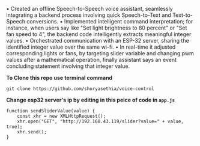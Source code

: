 • Created an offline Speech-to-Speech voice assistant, seamlessly integrating a backend process involving quick 
Speech-to-Text and Text-to-Speech conversions.
• Implemented intelligent command interpretation; for instance, when users say like "Set light brightness to 80 
percent" or "Set fan speed to 4", the backend code intelligently extracts meaningful integer values.
• Orchestrated communication with an ESP-32 server, sharing the identified integer value over the same wi-fi.
• In real-time it adjusted corresponding lights or fans, by targeting slider variable and changing pwm values 
after a mathematical operation, finally assistant says an event concluding statement involving that integer value.

**To Clone this repo use terminal command**
```
git clone https://github.com/shoryasethia/voice-control   
```
**Change esp32 server's ip by editing in this peice of code in `app.js`**
```
function sendSliderValue(value) {
    const xhr = new XMLHttpRequest();
    xhr.open("GET", "http://192.168.43.119/slider?value=" + value, true);
    xhr.send();
}
